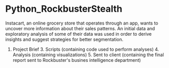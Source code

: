# Python_RockbusterStealth
Instacart, an online grocery store that operates through an app, wants to uncover more information about their sales patterns. An initial data and exploratory analysis of some of their data was used in order to derive insights and suggest strategies for better segmentation.

1. Project Brief 3. Scripts (containing code used to perform analyses) 4. Analysis (containing visualizations) 5. Sent to client (containing the final report sent to Rockbuster's busines intelligence department)
